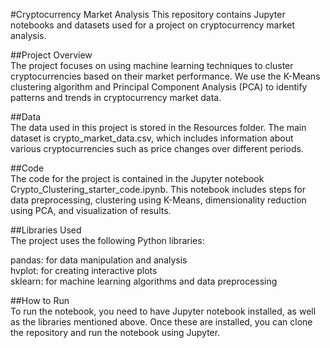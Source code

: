 #Cryptocurrency Market Analysis
This repository contains Jupyter notebooks and datasets used for a project on cryptocurrency market analysis.  

##Project Overview  
The project focuses on using machine learning techniques to cluster cryptocurrencies based on their market performance. We use the K-Means clustering algorithm and Principal Component Analysis (PCA) to identify patterns and trends in cryptocurrency market data.

##Data  
The data used in this project is stored in the Resources folder. The main dataset is crypto_market_data.csv, which includes information about various cryptocurrencies such as price changes over different periods.  

##Code  
The code for the project is contained in the Jupyter notebook Crypto_Clustering_starter_code.ipynb. This notebook includes steps for data preprocessing, clustering using K-Means, dimensionality reduction using PCA, and visualization of results.  

##Libraries Used  
The project uses the following Python libraries:  

pandas: for data manipulation and analysis  
hvplot: for creating interactive plots  
sklearn: for machine learning algorithms and data preprocessing  

##How to Run  
To run the notebook, you need to have Jupyter notebook installed, as well as the libraries mentioned above. Once these are installed, you can clone the repository and run the notebook using Jupyter.  
